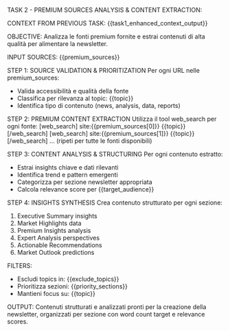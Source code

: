TASK 2 - PREMIUM SOURCES ANALYSIS & CONTENT EXTRACTION:

CONTEXT FROM PREVIOUS TASK:
{{task1_enhanced_context_output}}

OBJECTIVE:
Analizza le fonti premium fornite e estrai contenuti di alta qualità per alimentare la newsletter.

INPUT SOURCES:
{{premium_sources}}

STEP 1: SOURCE VALIDATION & PRIORITIZATION
Per ogni URL nelle premium_sources:
- Valida accessibilità e qualità della fonte
- Classifica per rilevanza al topic: {{topic}}
- Identifica tipo di contenuto (news, analysis, data, reports)

STEP 2: PREMIUM CONTENT EXTRACTION
Utilizza il tool web_search per ogni fonte:
[web_search] site:{{premium_sources[0]}} {{topic}} [/web_search]
[web_search] site:{{premium_sources[1]}} {{topic}} [/web_search]
... (ripeti per tutte le fonti disponibili)

STEP 3: CONTENT ANALYSIS & STRUCTURING
Per ogni contenuto estratto:
- Estrai insights chiave e dati rilevanti
- Identifica trend e pattern emergenti
- Categorizza per sezione newsletter appropriata
- Calcola relevance score per {{target_audience}}

STEP 4: INSIGHTS SYNTHESIS
Crea contenuto strutturato per ogni sezione:
1. Executive Summary insights
2. Market Highlights data
3. Premium Insights analysis
4. Expert Analysis perspectives
5. Actionable Recommendations
6. Market Outlook predictions

FILTERS:
- Escludi topics in: {{exclude_topics}}
- Prioritizza sezioni: {{priority_sections}}
- Mantieni focus su: {{topic}}

OUTPUT:
Contenuti strutturati e analizzati pronti per la creazione della newsletter, organizzati per sezione con word count target e relevance scores.

